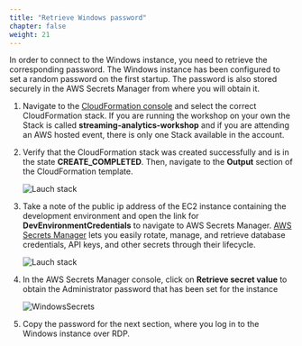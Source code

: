 ```yaml
---
title: "Retrieve Windows password"
chapter: false
weight: 21
---
```


In order to connect to the Windows instance, you need to retrieve the corresponding password. The Windows instance has been configured to set a random password on the first startup. The password is also stored securely in the AWS Secrets Manager from where you will obtain it.

1. Navigate to the [CloudFormation console](https://console.aws.amazon.com/cloudformation/home) and select the correct CloudFormation stack. If you are running the workshop on your own the Stack is called **streaming-analytics-workshop** and if you are attending an AWS hosted event, there is only one Stack available in the account.

1. Verify that the CloudFormation stack was created successfully and is in the state **CREATE_COMPLETED**. Then, navigate to the **Output** section of the CloudFormation template.

   ![Lauch stack](/images/beam-on-kda/cfn-5-completed.png)

1. Take a note of the public ip address of the EC2 instance containing the development environment and open the link for **DevEnvironmentCredentials** to navigate to AWS Secrets Manager. [AWS Secrets Manager](https://aws.amazon.com/secrets-manager/) lets you easily rotate, manage, and retrieve database credentials, API keys, and other secrets through their lifecycle.

   ![Lauch stack](/images/beam-on-kda/cfn-6-parameters.png)

1. In the AWS Secrets Manager console, click on **Retrieve secret value** to obtain the Administrator password that has been set for the instance

   ![WindowsSecrets](/images/beam-on-kda/secrets-manager-retrieve-secret.png)

1. Copy the password for the next section, where you log in to the Windows instance over RDP.

